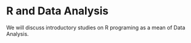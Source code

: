 # R and Data Analysis
We will discuss  introductory studies on R programing as a mean of Data Analysis.
